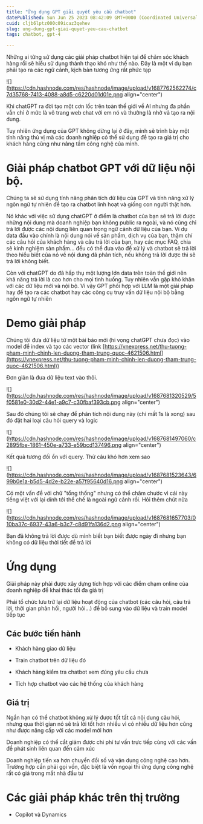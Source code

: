 ```yaml
---
title: "Ứng dụng GPT giải quyết yêu cầu chatbot"
datePublished: Sun Jun 25 2023 08:42:09 GMT+0000 (Coordinated Universal Time)
cuid: cljb6lptz000c09icaz3qehev
slug: ung-dung-gpt-giai-quyet-yeu-cau-chatbot
tags: chatbot, gpt-4

---
```


Những ai từng sử dụng các giải pháp chatbot hiện tại để chăm sóc khách hàng rồi sẽ hiểu sử dụng thành thạo khó như thế nào. Đây là một ví dụ bạn phải tạo ra các ngữ cảnh, kịch bản tương ứng rất phức tạp

![](https://cdn.hashnode.com/res/hashnode/image/upload/v1687762562274/c7d35768-7413-4088-a8d5-c6220d01d01e.png align="center")

Khi chatGPT ra đời tạo một cơn lốc trên toàn thế giới về AI nhưng đa phần vẫn chỉ ở mức là vô trang web chat với em nó và thường là nhờ vả tạo ra nội dung.

Tuy nhiên ứng dụng của GPT không dừng lại ở đây, mình sẽ trình bày một tính năng thú vị mà các doanh nghiệp có thể sử dụng để tạo ra giá trị cho khách hàng cũng như nâng tầm công nghệ của mình.

# Giải pháp chatbot GPT với dữ liệu nội bộ.

Chúng ta sẽ sử dụng tính năng phân tích dữ liệu của GPT và tính năng xử lý ngôn ngữ tự nhiên để tạo ra chatbot linh hoạt và giống con người thật hơn.

Nó khác với việc sử dụng chatGPT ở điểm là chatbot của bạn sẽ trả lời được những nội dung mà doanh nghiệp bạn không public ra ngoài, và nó cũng chỉ trả lời được các nội dung liên quan trong ngữ cảnh dữ liệu của bạn. Ví dụ data đầu vào chính là nội dung nói về sản phẩm, dịch vụ của bạn, thậm chí các câu hỏi của khách hàng và câu trả lời của bạn, hay các mục FAQ, chia sẻ kinh nghiệm sản phẩm... đều có thể đưa vào để xử lý và chatbot sẽ trả lời theo hiểu biết của nó về nội dung đã phân tích, nếu không trả lời được thì sẽ trả lời không biết.

Còn với chatGPT do đã hấp thụ một lượng lớn data trên toàn thế giới nên khả năng trả lời là cao hơn cho mọi tình huống. Tuy nhiên vẫn gặp khó khăn với các dữ liệu mới và nội bộ. Vì vậy GPT phối hợp với LLM là một giải pháp hay để tạo ra các chatbot hay các công cụ truy vấn dữ liệu nội bộ bằng ngôn ngữ tự nhiên

# Demo giải pháp

Chúng tôi đưa dữ liệu từ một bài báo mới (hi vọng chatGPT chưa đọc) vào model để index và tạo các vector (link [https://vnexpress.net/thu-tuong-pham-minh-chinh-len-duong-tham-trung-quoc-4621506.html](https://vnexpress.net/thu-tuong-pham-minh-chinh-len-duong-tham-trung-quoc-4621506.html))

Đơn giản là đưa dữ liệu text vào thôi.

![](https://cdn.hashnode.com/res/hashnode/image/upload/v1687681320529/5f0581e0-30d2-44e1-a9c7-c30fbaf393cb.png align="center")

Sau đó chúng tôi sẽ chạy để phân tích nội dung này (chỉ mất 1s là xong) sau đó đặt hai loại câu hỏi query và logic

![](https://cdn.hashnode.com/res/hashnode/image/upload/v1687681497060/c2895fbe-1861-450e-a733-e59bcd137496.png align="center")

Kết quả tương đối ổn với query. Thử câu khó hơn xem sao

![](https://cdn.hashnode.com/res/hashnode/image/upload/v1687681523643/699b0e1a-b5d5-4d2e-b22e-a57f95640d16.png align="center")

Có một vấn đề với chữ "tổng thống" nhưng có thể châm chước vì cái này tiếng việt với lại dính tới thể chế là ngoài ngữ cảnh rồi. Hỏi thêm chút nữa

![](https://cdn.hashnode.com/res/hashnode/image/upload/v1687681657703/010ba37c-6937-43a6-b3c7-c8d91fa136d2.png align="center")

Bạn đã không trả lời được dù mình biết bạn biết được ngày đi nhưng bạn không có dữ liệu thời tiết để trả lời

# Ứng dụng

Giải pháp này phải được xây dựng tích hợp với các điểm chạm online của doanh nghiệp để khai thác tối đa giá trị

Phải tổ chức lưu trữ lại dữ liệu hoạt động của chatbot (các câu hỏi, câu trả lời, thời gian phản hồi, người hỏi...) để bổ sung vào dữ liệu và train model tiếp tục

## Các bước tiến hành

* Khách hàng giao dữ liệu
    
* Train chatbot trên dữ liệu đó
    
* Khách hàng kiểm tra chatbot xem đúng yêu cầu chưa
    
* Tích hợp chatbot vào các hệ thống của khách hàng
    

## Giá trị

Ngắn hạn có thể chatbot không xử lý được tốt tất cả nội dung câu hỏi, nhưng qua thời gian nó sẽ trả lời tốt hơn nhiều vì có nhiều dữ liệu hơn cũng như được nâng cấp với các model mới hơn

Doanh nghiệp có thể cắt giảm được chi phí tư vấn trực tiếp cùng với các vấn đề phát sinh liên quan đến cảm xúc

Doanh nghiệp tiến xa hơn chuyển đổi số và vận dụng công nghệ cao hơn. Trường hợp cần phải gọi vốn, đặc biệt là vốn ngoại thì ứng dụng công nghệ rất có giá trong mắt nhà đầu tư

# Các giải pháp khác trên thị trường

* Copilot và Dynamics